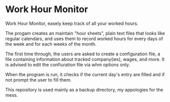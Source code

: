 # Work Hour Monitor
Work Hour Monitor, easely keep track of all your worked hours.

The progam creates an maintain "hour sheets", plain text files that looks
like regular calendars, and uses them to record worked hours for every days of
the week and for each weeks of the month.

The first time through, the users are asked to create a configuration file,
a file containing information about tracked company(ies), wages, and more.
It is advised to edit the confiuration file via whm options only.

When the program is run, it checks if the current day's entry are filled and if not
prompt the user to fill them.

This repository is used mainly as a backup directory, my appologies for the mess.